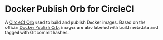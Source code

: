 # Docker Publish Orb for CircleCI

A [CircleCI Orb](https://circleci.com/docs/2.0/orb-intro/) used to build and publish Docker images. Based on the official [Docker Publish Orb](https://circleci.com/orbs/registry/orb/circleci/docker-publish); images are also labeled with build metadata and tagged with Git commit hashes.
